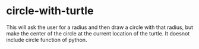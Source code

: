 # circle-with-turtle
This will ask the user for a radius and then draw a circle with that radius, but make the center of the circle at the current location of the turtle.
It doesnot include circle function of python.

